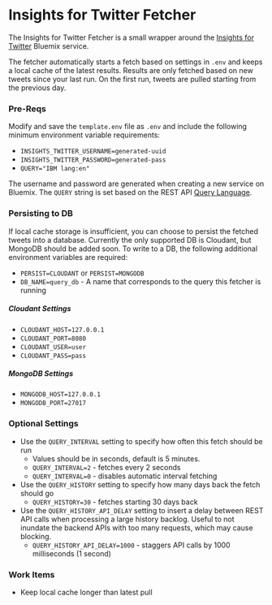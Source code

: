 Insights for Twitter Fetcher
===============

The Insights for Twitter Fetcher is a small wrapper around the [Insights for Twitter](https://console.ng.bluemix.net/docs/services/Twitter/index.html)
Bluemix service.

The fetcher automatically starts a fetch based on settings in `.env` and keeps a local cache of the latest results. Results are only fetched based on new tweets since your last run. On the first run, tweets are pulled starting from the previous day.


### Pre-Reqs
Modify and save the `template.env` file as `.env` and include the following minimum environment variable requirements:
 - `INSIGHTS_TWITTER_USERNAME=generated-uuid`
 - `INSIGHTS_TWITTER_PASSWORD=generated-pass`
 - `QUERY="IBM lang:en"`

The username and password are generated when creating a new service on Bluemix. The `QUERY` string is set based on the REST API [Query Language](https://console.ng.bluemix.net/docs/services/Twitter/twitter_rest_apis.html#querylanguage).


### Persisting to DB
If local cache storage is insufficient, you can choose to persist the fetched tweets into a database. Currently the only supported DB is Cloudant, but MongoDB should be added soon. To write to a DB, the following additional environment variables are required:
 - `PERSIST=CLOUDANT` or `PERSIST=MONGODB`
 - `DB_NAME=query_db` - A name that corresponds to the query this fetcher is running

##### Cloudant Settings
  - `CLOUDANT_HOST=127.0.0.1`
  - `CLOUDANT_PORT=8080`
  - `CLOUDANT_USER=user`
  - `CLOUDANT_PASS=pass`

##### MongoDB Settings
  - `MONGODB_HOST=127.0.0.1`
  - `MONGODB_PORT=27017`

### Optional Settings
 - Use the `QUERY_INTERVAL` setting to specify how often this fetch should be run
   - Values should be in seconds, default is 5 minutes.
   - `QUERY_INTERVAL=2` - fetches every 2 seconds
   - `QUERY_INTERVAL=0` - disables automatic interval fetching
 - Use the `QUERY_HISTORY` setting to specify how many days back the fetch should go
   - `QUERY_HISTORY=30` - fetches starting 30 days back
 - Use the `QUERY_HISTORY_API_DELAY` setting to insert a delay between REST API calls when processing a large history backlog. Useful to not inundate the backend APIs with too many requests, which may cause blocking.
   - `QUERY_HISTORY_API_DELAY=1000` - staggers API calls by 1000 milliseconds (1 second) 


### Work Items
 - Keep local cache longer than latest pull
